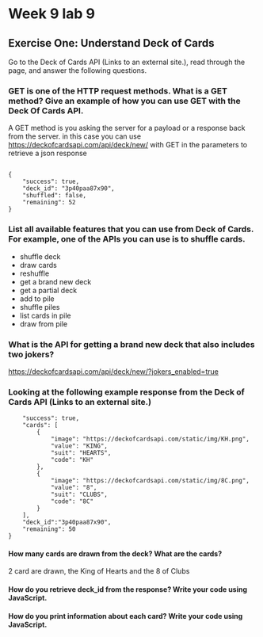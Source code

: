 # Week 9 lab 9 
<p>
  
## Exercise One: Understand Deck of Cards
Go to the Deck of Cards API (Links to an external site.), read through the page, and answer the following questions.

### GET is one of the HTTP request methods. What is a GET method? Give an example of how you can use GET with the Deck Of Cards API.
A GET method is you asking the server for a payload or a response back from the server.
in this case you can use https://deckofcardsapi.com/api/deck/new/ with GET in the parameters to retrieve a json response 
```

{
    "success": true,
    "deck_id": "3p40paa87x90",
    "shuffled": false,
    "remaining": 52
}
```


### List all available features that you can use from Deck of Cards. For example, one of the APIs you can use is to shuffle cards.

- shuffle deck
- draw cards
- reshuffle
- get a brand new deck
- get a partial deck
- add to pile
- shuffle piles
- list cards in pile
- draw from pile

### What is the API for getting a brand new deck that also includes two jokers?

https://deckofcardsapi.com/api/deck/new/?jokers_enabled=true

### Looking at the following example response from the Deck of Cards API (Links to an external site.)
```{
    "success": true,
    "cards": [
        {
            "image": "https://deckofcardsapi.com/static/img/KH.png",
            "value": "KING",
            "suit": "HEARTS",
            "code": "KH"
        },
        {
            "image": "https://deckofcardsapi.com/static/img/8C.png",
            "value": "8",
            "suit": "CLUBS",
            "code": "8C"
        }
    ],
    "deck_id":"3p40paa87x90",
    "remaining": 50
}
```

#### How many cards are drawn from the deck? What are the cards? 
2 card are drawn, the King of Hearts and the 8 of Clubs

#### How do you retrieve deck_id from the response? Write your code using JavaScript.

#### How do you print information about each card? Write your code using JavaScript.




</p>
